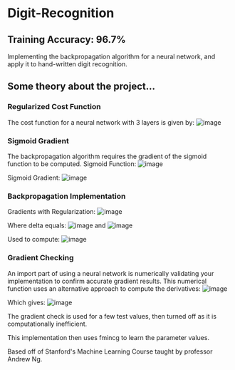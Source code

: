 # Digit-Recognition

## Training Accuracy: 96.7%

Implementing the backpropagation algorithm for a neural network, and apply it to hand-written digit recognition. 

## Some theory about the project...

### Regularized Cost Function
The cost function for a neural network with 3 layers is given by:
![image](https://user-images.githubusercontent.com/41659296/53733136-055f1780-3e4e-11e9-9859-11ecc124bd26.png)

### Sigmoid Gradient
The backpropagation algorithm requires the gradient of the sigmoid function to be computed.
Sigmoid Function:
![image](https://user-images.githubusercontent.com/41659296/53733209-5111c100-3e4e-11e9-872b-da9b87d5c9d2.png)

Sigmoid Gradient:
![image](https://user-images.githubusercontent.com/41659296/53733231-61c23700-3e4e-11e9-9dd1-bc44b8a81eb2.png)

### Backpropagation Implementation
Gradients with Regularization:
![image](https://user-images.githubusercontent.com/41659296/53733447-03e21f00-3e4f-11e9-920c-d1bae40660ff.png)

Where delta equals:
![image](https://user-images.githubusercontent.com/41659296/53733500-283dfb80-3e4f-11e9-8cd3-9bf1825f2e1e.png)
and
![image](https://user-images.githubusercontent.com/41659296/53733537-4572ca00-3e4f-11e9-9459-3ff30cf047d1.png)

Used to compute:
![image](https://user-images.githubusercontent.com/41659296/53733574-60ddd500-3e4f-11e9-85ff-779fc46d6aa1.png)

### Gradient Checking
An import part of using a neural network is numerically validating your implementation to confirm accurate gradient results.
This numerical function uses an alternative approach to compute the derivatives:
![image](https://user-images.githubusercontent.com/41659296/53733706-d649a580-3e4f-11e9-9d82-84c4ce080f63.png)

Which gives:
![image](https://user-images.githubusercontent.com/41659296/53733717-dfd30d80-3e4f-11e9-8751-4d6449888adb.png)

The gradient check is used for a few test values, then turned off as it is computationally inefficient.

This implementation then uses fmincg to learn the parameter values.



Based off of Stanford's Machine Learning Course taught by professor Andrew Ng.
